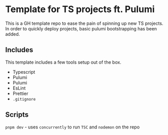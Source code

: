 # Template for TS projects ft. Pulumi
This is a GH template repo to ease the pain of spinning up new TS projects. In order to quickly deploy projects, basic pulumi bootstrapping has been added.

## Includes
This template includes a few tools setup out of the box.

- Typescript
- Pulumi
- Pulumi
- EsLint
- Prettier
- `.gitignore`

## Scripts
`pnpm dev` - uses `concurrently` to run `TSC` and `nodemon` on the repo
